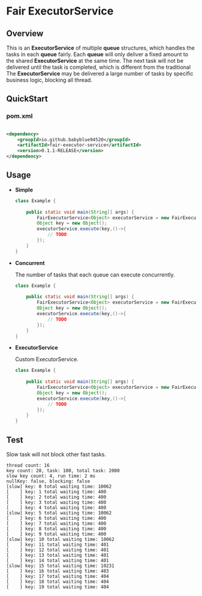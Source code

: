 # Fair ExecutorService

## Overview

This is an __ExecutorService__ of multiple __queue__ structures, which handles the tasks in each __queue__ fairly.
Each __queue__ will only deliver a fixed amount to the shared __ExecutorService__ at the same time. The next task will
not be delivered until the task is completed, which is different from the traditional The __ExecutorService__ may be
delivered a large number of tasks by specific business logic, blocking all thread.

## QuickStart

### pom.xml

```xml

<dependency>
    <groupId>io.github.babyblue94520</groupId>
    <artifactId>fair-executor-service</artifactId>
    <version>0.1.1-RELEASE</version>
</dependency>
```

## Usage

* __Simple__

    ```java
    class Example {
        
        public static void main(String[] args) {
            FairExecutorService<Object> executorService = new FairExecutorService<>();
            Object key = new Object();
            executorService.execute(key,()->{
                // TODO
            });
        }
    }
    ```

* __Concurrent__

  The number of tasks that each queue can execute concurrently.

    ```java
    class Example {
        
        public static void main(String[] args) {
            FairExecutorService<Object> executorService = new FairExecutorService<>(2);
            Object key = new Object();
            executorService.execute(key,()->{
                // TODO
            });
        }
    }
    ```
    
* __ExecutorService__

  Custom ExecutorService.

    ```java
    class Example {
        
        public static void main(String[] args) {
            FairExecutorService<Object> executorService = new FairExecutorService<>(Executors.newCachedThreadPool());
            Object key = new Object();
            executorService.execute(key,()->{
                // TODO
            });
        }
    }
    ```

## Test

Slow task will not block other fast tasks.

```text
thread count: 16
key count: 20, task: 100, total task: 2000
slow key count: 4, run time: 2 ms
nullKey: false, blocking: false
[slow] key: 0 total waiting time: 10062 
[    ] key: 1 total waiting time: 400 
[    ] key: 2 total waiting time: 400 
[    ] key: 3 total waiting time: 400 
[    ] key: 4 total waiting time: 400 
[slow] key: 5 total waiting time: 10062 
[    ] key: 6 total waiting time: 400 
[    ] key: 7 total waiting time: 400 
[    ] key: 8 total waiting time: 400 
[    ] key: 9 total waiting time: 400 
[slow] key: 10 total waiting time: 10062 
[    ] key: 11 total waiting time: 401 
[    ] key: 12 total waiting time: 401 
[    ] key: 13 total waiting time: 401 
[    ] key: 14 total waiting time: 401 
[slow] key: 15 total waiting time: 10231 
[    ] key: 16 total waiting time: 403 
[    ] key: 17 total waiting time: 404 
[    ] key: 18 total waiting time: 404 
[    ] key: 19 total waiting time: 404 
```

